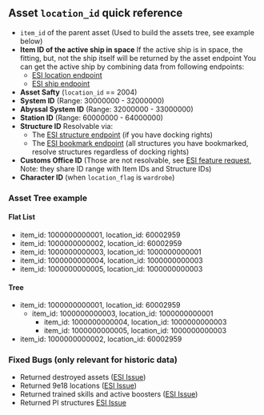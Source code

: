 
## Asset `location_id` quick reference

- `item_id` of the parent asset (Used to build the assets tree, see example below)
- **Item ID of the active ship in space**
If the active ship is in space, the fitting, but, not the ship itself will be returned by the asset endpoint
You can get the active ship by combining data from following endpoints:
  - [ESI location endpoint](https://esi.evetech.net/ui/#/Location/get_characters_character_id_location)
  - [ESI ship endpoint](https://esi.evetech.net/ui/#/Location/get_characters_character_id_ship)
- **Asset Safty** (`location_id` == 2004)
- **System ID** (Range: 30000000 - 32000000)
- **Abyssal System ID** (Range: 32000000 - 33000000)
- **Station ID** (Range: 60000000 - 64000000)
- **Structure ID**
Resolvable via:
  - The [ESI structure endpoint](https://esi.evetech.net/ui/#/Universe/get_universe_structures_structure_id) (if you have docking rights)
  - The [ESI bookmark endpoint](https://esi.evetech.net/ui/#/Bookmarks/get_characters_character_id_bookmarks) (all structures you have bookmarked, resolve structures regardless of docking rights)
- **Customs Office ID** (Those are not resolvable, see [ESI feature request](https://github.com/esi/esi-issues/issues/685), Note: they share ID range with Item IDs and Structure IDs)
- **Character ID** (when `location_flag` is `wardrobe`)

### Asset Tree example

#### Flat List
- item_id: 1000000000001, location_id: 60002959
- item_id: 1000000000002, location_id: 60002959
- item_id: 1000000000003, location_id: 1000000000001
- item_id: 1000000000004, location_id: 1000000000003
- item_id: 1000000000005, location_id: 1000000000003
#### Tree
- item_id: 1000000000001, location_id: 60002959
  - item_id: 1000000000003, location_id: 1000000000001
    - item_id: 1000000000004, location_id: 1000000000003
    - item_id: 1000000000005, location_id: 1000000000003
- item_id: 1000000000002, location_id: 60002959


### Fixed Bugs (only relevant for historic data)
- Returned destroyed assets ([ESI Issue](https://github.com/esi/esi-issues/issues/698))
- Returned 9e18 locations ([ESI Issue](https://github.com/esi/esi-issues/issues/684))
- Returned trained skills and active boosters ([ESI Issue](https://github.com/esi/esi-issues/issues/911))
- Returned  PI structures [ESI Issue](https://github.com/esi/esi-issues/issues/943)
